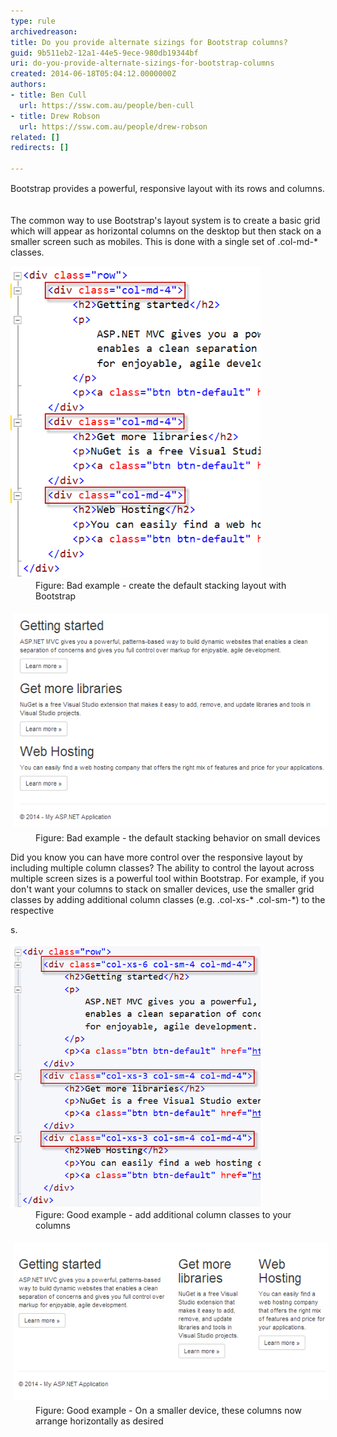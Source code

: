 ```yaml
---
type: rule
archivedreason: 
title: Do you provide alternate sizings for Bootstrap columns?
guid: 9b511eb2-12a1-44e5-9ece-980db19344bf
uri: do-you-provide-alternate-sizings-for-bootstrap-columns
created: 2014-06-18T05:04:12.0000000Z
authors:
- title: Ben Cull
  url: https://ssw.com.au/people/ben-cull
- title: Drew Robson
  url: https://ssw.com.au/people/drew-robson
related: []
redirects: []

---
```



<span style="line-height:20.799999237060547px;">​​​​​​Bootstrap provides a powerful, responsive layout with its rows and columns.</span>
<br><excerpt class='endintro'></excerpt><br>
<p>The common way to use Bootstrap's layout system is to create a basic grid which will appear as horizontal columns on the desktop but then stack on a smaller screen such as mobiles. This is done with a single set of .col-md-* classes.</p><dl class="badImage"><dt>
      <img src="23-06-2014 12-47-33 PM.png" alt="" style="width:400px;" /> 
   </dt><dd>Figure: Bad example - create the default stacking layout with Bootstrap</dd></dl><dl class="badImage"><dt>
      <img src="23-06-2014 1-04-08 PM.png" alt="23-06-2014 1-04-08 PM.png" style="margin:5px;" />
   </dt><dd>Figure:​ Bad example - the default stacking behavior on small devices</dd></dl><p>Did you know you can have more control over the responsive layout by including multiple column classes? The ability to control the layout across multiple screen sizes is a powerful tool within Bootstrap. For example, if you don't want your columns to stack on smaller devices, use the smaller grid classes by adding additional column classes (e.g. .col-xs-* .col-sm-*) to the respective <div>s. </p><dl class="goodImage"><dt>
      <img src="23-06-2014 12-45-30 PM.png" alt="23-06-2014 12-45-30 PM.png" style="width:400px;" />
   </dt><dd>Figure: Good example - add additional column classes to your columns</dd></dl><dl class="goodImage"><dt>
      <img src="23-06-2014 1-14-39 PM.png" alt="23-06-2014 1-14-39 PM.png" style="margin:5px;" />
   </dt><dd>​Figure: Good example - On a smaller device, these columns now arrange horizontally as desired</dd></dl>


